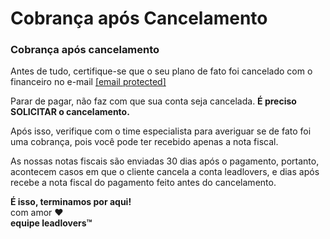 # Cobrança após Cancelamento

### Cobrança após cancelamento

Antes de tudo, certifique-se que o seu plano de fato foi cancelado com o financeiro no e-mail [\[email protected\]](https://about/cdn-cgi/l/email-protection#3d4e484d524f49587d51585c5951524b584f4e13180f0d5e5250135f4f)

Parar de pagar, não faz com que sua conta seja cancelada. **É preciso SOLICITAR o cancelamento.**

Após isso, verifique com o time especialista para averiguar se de fato foi uma cobrança, pois você pode ter recebido apenas a nota fiscal.

As nossas notas fiscais são enviadas 30 dias após o pagamento, portanto, acontecem casos em que o cliente cancela a conta leadlovers, e dias após recebe a nota fiscal do pagamento feito antes do cancelamento.

**É isso, terminamos por aqui!**\
com amor **❤**\
**equipe leadlovers™**
